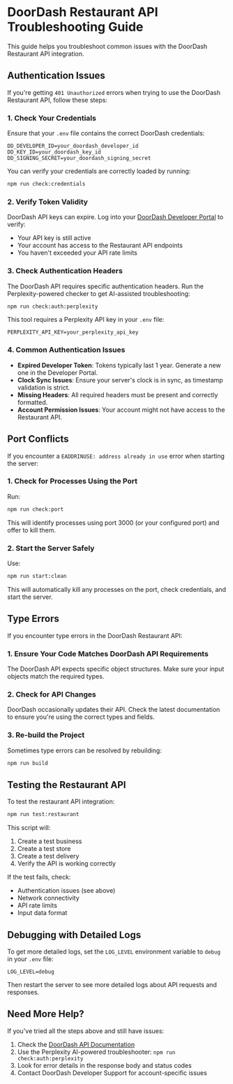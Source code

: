 # DoorDash Restaurant API Troubleshooting Guide

This guide helps you troubleshoot common issues with the DoorDash Restaurant API integration.

## Authentication Issues

If you're getting `401 Unauthorized` errors when trying to use the DoorDash Restaurant API, follow these steps:

### 1. Check Your Credentials

Ensure that your `.env` file contains the correct DoorDash credentials:

```
DD_DEVELOPER_ID=your_doordash_developer_id
DD_KEY_ID=your_doordash_key_id
DD_SIGNING_SECRET=your_doordash_signing_secret
```

You can verify your credentials are correctly loaded by running:

```bash
npm run check:credentials
```

### 2. Verify Token Validity

DoorDash API keys can expire. Log into your [DoorDash Developer Portal](https://developer.doordash.com/portal/) to verify:

- Your API key is still active
- Your account has access to the Restaurant API endpoints
- You haven't exceeded your API rate limits

### 3. Check Authentication Headers

The DoorDash API requires specific authentication headers. Run the Perplexity-powered checker to get AI-assisted troubleshooting:

```bash
npm run check:auth:perplexity
```

This tool requires a Perplexity API key in your `.env` file:

```
PERPLEXITY_API_KEY=your_perplexity_api_key
```

### 4. Common Authentication Issues

- **Expired Developer Token**: Tokens typically last 1 year. Generate a new one in the Developer Portal.
- **Clock Sync Issues**: Ensure your server's clock is in sync, as timestamp validation is strict.
- **Missing Headers**: All required headers must be present and correctly formatted.
- **Account Permission Issues**: Your account might not have access to the Restaurant API.

## Port Conflicts

If you encounter a `EADDRINUSE: address already in use` error when starting the server:

### 1. Check for Processes Using the Port

Run:

```bash
npm run check:port
```

This will identify processes using port 3000 (or your configured port) and offer to kill them.

### 2. Start the Server Safely

Use:

```bash
npm run start:clean
```

This will automatically kill any processes on the port, check credentials, and start the server.

## Type Errors

If you encounter type errors in the DoorDash Restaurant API:

### 1. Ensure Your Code Matches DoorDash API Requirements

The DoorDash API expects specific object structures. Make sure your input objects match the required types.

### 2. Check for API Changes

DoorDash occasionally updates their API. Check the latest documentation to ensure you're using the correct types and fields.

### 3. Re-build the Project

Sometimes type errors can be resolved by rebuilding:

```bash
npm run build
```

## Testing the Restaurant API

To test the restaurant API integration:

```bash
npm run test:restaurant
```

This script will:
1. Create a test business
2. Create a test store
3. Create a test delivery
4. Verify the API is working correctly

If the test fails, check:
- Authentication issues (see above)
- Network connectivity
- API rate limits
- Input data format

## Debugging with Detailed Logs

To get more detailed logs, set the `LOG_LEVEL` environment variable to `debug` in your `.env` file:

```
LOG_LEVEL=debug
```

Then restart the server to see more detailed logs about API requests and responses.

## Need More Help?

If you've tried all the steps above and still have issues:

1. Check the [DoorDash API Documentation](https://developer.doordash.com/docs/api/)
2. Use the Perplexity AI-powered troubleshooter: `npm run check:auth:perplexity`
3. Look for error details in the response body and status codes
4. Contact DoorDash Developer Support for account-specific issues 